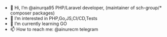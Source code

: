 - 👋 Hi, I’m @ainurqa95 PHP/Laravel developer, (maintainer of sch-group/* composer packages)
- 👀 I’m interested in PHP,Go,JS,CI/CD,Tests
- 🌱 I’m currently learning GO
- 📫 How to reach me: @ainurecm telegram

<!---
ainurqa95/ainurqa95 is a ✨ special ✨ repository because its `README.md` (this file) appears on your GitHub profile.
You can click the Preview link to take a look at your changes.
--->
